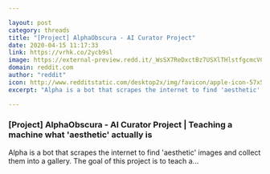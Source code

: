 ```yaml
---

layout: post
category: threads
title: "[Project] AlphaObscura - AI Curator Project"
date: 2020-04-15 11:17:33
link: https://vrhk.co/2ycb9sl
image: https://external-preview.redd.it/_WsSX7ReDxctBz7USXlTHlstfgcmcVCP9mn1BTVRGpw.jpg?width=1080&height=565.445026178&auto=webp&crop=1080:565.445026178,smart&s=1233620fe24451291eaeac436a30be7415af2995
domain: reddit.com
author: "reddit"
icon: http://www.redditstatic.com/desktop2x/img/favicon/apple-icon-57x57.png
excerpt: "Alpha is a bot that scrapes the internet to find 'aesthetic' images and collect them into a gallery. The goal of this project is to teach a..."

---
```


### [Project] AlphaObscura - AI Curator Project | Teaching a machine what 'aesthetic' actually is

Alpha is a bot that scrapes the internet to find 'aesthetic' images and collect them into a gallery. The goal of this project is to teach a...